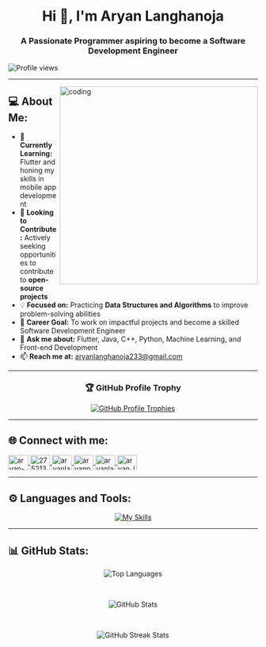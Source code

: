 <h1 align="center">Hi 👋, <b>I'm Aryan Langhanoja</b></h1>
<h3 align="center">A Passionate Programmer aspiring to become a Software Development Engineer</h3>

<p align="left">
  <img src="https://komarev.com/ghpvc/?username=aryanlanghanoja&label=Profile%20views&color=0e75b6&style=flat" alt="Profile views" />
</p>

---

<img align="right" alt="coding" width="400" src="https://user-images.githubusercontent.com/55389276/140866485-8fb1c876-9a8f-4d6a-98dc-08c4981eaf70.gif">

## 💻 About Me:

- 🌱 **Currently Learning:** Flutter and honing my skills in mobile app development
- 🚀 **Looking to Contribute:** Actively seeking opportunities to contribute to **open-source projects**
- 💡 **Focused on:** Practicing **Data Structures and Algorithms** to improve problem-solving abilities
- 🎯 **Career Goal:** To work on impactful projects and become a skilled Software Development Engineer
- 💬 **Ask me about:** Flutter, Java, C++, Python, Machine Learning, and Front-end Development
- 📫 **Reach me at:** aryanlanghanoja233@gmail.com

---

<h3 align="center">🏆 <b>GitHub Profile Trophy</b></h3>
<p align="center">
  <a href="https://github.com/ryo-ma/github-profile-trophy">
    <img src="https://github-profile-trophy.vercel.app/?username=aryanlanghanoja&theme=flat&no-frame=true&row=2&margin-w=15&margin-h=15" alt="GitHub Profile Trophies" />
  </a>
</p>

---

## 🌐 Connect with me:

<p align="left">
    <a href="https://linkedin.com/in/aryan-langhanoja-049507250" target="blank">
    <img align="center" src="https://raw.githubusercontent.com/rahuldkjain/github-profile-readme-generator/master/src/images/icons/Social/linked-in-alt.svg" alt="aryan-langhanoja-049507250" height="30" width="40" />
  </a>
  <a href="https://stackoverflow.com/users/27521361" target="blank">
    <img align="center" src="https://raw.githubusercontent.com/rahuldkjain/github-profile-readme-generator/master/src/images/icons/Social/stack-overflow.svg" alt="27521361" height="30" width="40" />
  </a>
  <a href="https://kaggle.com/aryanlanghanoja" target="blank">
    <img align="center" src="https://raw.githubusercontent.com/rahuldkjain/github-profile-readme-generator/master/src/images/icons/Social/kaggle.svg" alt="aryanlanghanoja" height="30" width="40" />
  </a>
  <a href="https://www.codechef.com/users/aryanpatel023" target="blank">
    <img align="center" src="https://cdn.jsdelivr.net/npm/simple-icons@3.1.0/icons/codechef.svg" alt="aryanpatel023" height="30" width="40" />
  </a>
  <a href="https://www.hackerrank.com/aryanlanghanoja1" target="blank">
    <img align="center" src="https://raw.githubusercontent.com/rahuldkjain/github-profile-readme-generator/master/src/images/icons/Social/hackerrank.svg" alt="aryanlanghanoja1" height="30" width="40" />
  </a>
  <a href="https://www.leetcode.com/aryan_langhanoja" target="blank">
    <img align="center" src="https://raw.githubusercontent.com/rahuldkjain/github-profile-readme-generator/master/src/images/icons/Social/leet-code.svg" alt="aryan_langhanoja" height="30" width="40" /></a>
</p>

---

## ⚙️ Languages and Tools:

<div align="center">
  
[![My Skills](https://skillicons.dev/icons?i=c,cpp,java,jquery,git,github,js,html,css,php,postman,py,r,bootstrap,arduino,firebase,dart,flutter,figma,sklearn,postgresql&perline=11)](https://skillicons.dev)

</div>

---

## 📊 GitHub Stats:

<p align="center">
  <img align="center" src="https://github-readme-stats.vercel.app/api/top-langs?username=aryanlanghanoja&show_icons=true&locale=en&layout=compact" alt="Top Languages" />
</p>

<br/>

<p align="center">
  <img align="center" src="https://github-readme-stats.vercel.app/api?username=aryanlanghanoja&show_icons=true&locale=en" alt="GitHub Stats" />
</p>

<br/>

<p align="center">
  <img align="center" src="https://github-readme-streak-stats.herokuapp.com/?user=aryanlanghanoja&" alt="GitHub Streak Stats" />
</p>
